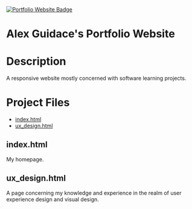 <a href="https://alexguidace.github.io/">
    <img alt="Portfolio Website Badge" src="https://img.shields.io/badge/Portfolio-alexguidace.github.io-brightgreen?style=flat-square">
</a>

# **Alex Guidace's Portfolio Website**

# Description
A responsive website mostly concerned with software learning projects.
#

# Project Files

* [index.html](#index.html)
* [ux_design.html](#ux_design.html)

## index.html
My homepage.

## ux_design.html
A page concerning my knowledge and experience in the realm of user experience design and visual design.
